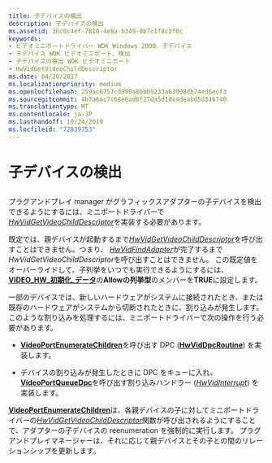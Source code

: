 ```yaml
---
title: 子デバイスの検出
description: 子デバイスの検出
ms.assetid: 36c0c4ef-7810-4e8a-b349-0b7c1f8c2f0c
keywords:
- ビデオミニポートドライバー WDK Windows 2000、子デバイス
- 子デバイス WDK ビデオミニポート、検出
- 子デバイスの検出 WDK ビデオミニポート
- HwVidGetVideoChildDescriptor
ms.date: 04/20/2017
ms.localizationpriority: medium
ms.openlocfilehash: 259ac6757cd990a8bbb9233a63908db74ed6ecf3
ms.sourcegitcommit: 4b7a6ac7c68e6ad6f27da5d1dc4deabd5d34b748
ms.translationtype: MT
ms.contentlocale: ja-JP
ms.lasthandoff: 10/24/2019
ms.locfileid: "72839753"
---
```

# <a name="detecting-child-devices"></a>子デバイスの検出


## <span id="ddk_detecting_child_devices_gg"></span><span id="DDK_DETECTING_CHILD_DEVICES_GG"></span>


プラグアンドプレイ manager がグラフィックスアダプターの子デバイスを検出できるようにするには、ミニポートドライバーで[*HwVidGetVideoChildDescriptor*](https://docs.microsoft.com/windows-hardware/drivers/ddi/video/nc-video-pvideo_hw_get_child_descriptor)を実装する必要があります。

既定では、親デバイスが起動するまで[*HwVidGetVideoChildDescriptor*](https://docs.microsoft.com/windows-hardware/drivers/ddi/video/nc-video-pvideo_hw_get_child_descriptor)を呼び出すことはできません。つまり、 [*HwVidFindAdapter*](https://docs.microsoft.com/windows-hardware/drivers/ddi/video/nc-video-pvideo_hw_find_adapter)が完了するまで*HwVidGetVideoChildDescriptor*を呼び出すことはできません。 この既定値をオーバーライドして、子列挙をいつでも実行できるようにするには、 [**VIDEO\_HW\_初期化\_データ**](https://docs.microsoft.com/windows-hardware/drivers/ddi/video/ns-video-_video_hw_initialization_data)の**Allowの列挙型**のメンバーを**TRUE**に設定します。

一部のデバイスでは、新しいハードウェアがシステムに接続されたとき、または既存のハードウェアがシステムから切断されたときに、割り込みが発生します。 このような割り込みを処理するには、ミニポートドライバーで次の操作を行う必要があります。

-   [**VideoPortEnumerateChildren**](https://docs.microsoft.com/windows-hardware/drivers/ddi/video/nf-video-videoportenumeratechildren)を呼び出す DPC ([**HwVidDpcRoutine**](https://docs.microsoft.com/windows-hardware/drivers/ddi/video/nc-video-pminiport_dpc_routine)) を実装します。

-   デバイスの割り込みが発生したときに DPC をキューに入れ、 [**VideoPortQueueDpc**](https://docs.microsoft.com/windows-hardware/drivers/ddi/video/nf-video-videoportqueuedpc)を呼び出す割り込みハンドラー ([*HwVidInterrupt*](https://docs.microsoft.com/windows-hardware/drivers/ddi/video/nc-video-pvideo_hw_interrupt)) を実装します。

[**VideoPortEnumerateChildren**](https://docs.microsoft.com/windows-hardware/drivers/ddi/video/nf-video-videoportenumeratechildren)は、各親デバイスの子に対してミニポートドライバーの[*HwVidGetVideoChildDescriptor*](https://docs.microsoft.com/windows-hardware/drivers/ddi/video/nc-video-pvideo_hw_get_child_descriptor)関数が呼び出されるようにすることで、アダプターの子デバイスの reenumeration を強制的に実行します。 プラグアンドプレイマネージャーは、それに応じて親デバイスとその子との間のリレーションシップを更新します。

 

 





